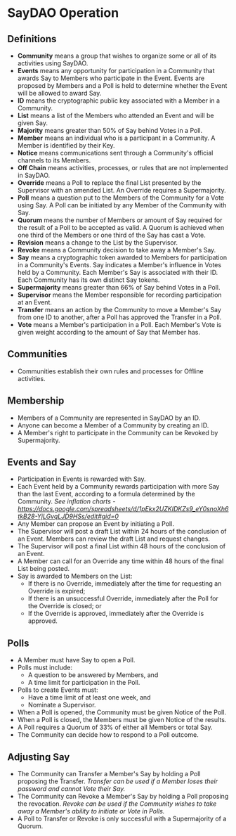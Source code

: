 # SayDAO Operation

## Definitions
- **Community** means a group that wishes to organize some or all of its activities using SayDAO.
- **Events** means any opportunity for participation in a Community that awards Say to Members who participate in the Event. Events are proposed by Members and a Poll is held to determine whether the Event will be allowed to award Say.
- **ID** means the cryptographic public key associated with a Member in a Community.
- **List** means a list of the Members who attended an Event and will be given Say.
- **Majority** means greater than 50% of Say behind Votes in a Poll.
- **Member** means an individual who is a participant in a Community. A Member is identified by their Key.
- **Notice** means communications sent through a Community's official channels to its Members.
- **Off Chain** means activities, processes, or rules that are not implemented in SayDAO.
- **Override** means a Poll to replace the final List presented by the Supervisor with an amended List. An Override requires a Supermajority.
- **Poll** means a question put to the Members of the Community for a Vote using Say. A Poll can be initiated by any Member of the Community with Say.
- **Quorum** means the number of Members or amount of Say required for the result of a Poll to be accepted as valid. A Quorum is achieved when one third of the Members or one third of the Say has cast a Vote.
- **Revision** means a change to the List by the Supervisor.
- **Revoke** means a Community decision to take away a Member's Say.  
- **Say** means a cryptographic token awarded to Members for participation in a Community's Events. Say indicates a Member's influence in Votes held by a Community. Each Member's Say is associated with their ID. Each Community has its own distinct Say tokens.
- **Supermajority** means greater than 66% of Say behind Votes in a Poll.
- **Supervisor** means the Member responsible for recording participation at an Event.
- **Transfer** means an action by the Community to move a Member's Say from one ID to another, after a Poll has approved the Transfer in a Poll.
- **Vote** means a Member's participation in a Poll. Each Member's Vote is given weight according to the amount of Say that Member has.


## Communities
- Communities establish their own rules and processes for Offline activities.

## Membership
- Members of a Community are represented in SayDAO by an ID.
- Anyone can become a Member of a Community by creating an ID.
- A Member's right to participate in the Community can be Revoked by Supermajority.

## Events and Say
- Participation in Events is rewarded with Say.
- Each Event held by a Community rewards participation with more Say than the last Event, according to a formula determined by the Community. *See inflation charts - https://docs.google.com/spreadsheets/d/1pEkx2UZKIDKZs9_eY0snoXh6tkB28-YjLGvqLJD9HSs/edit#gid=0*
- Any Member can propose an Event by initiating a Poll.
- The Supervisor will post a draft List within 24 hours of the conclusion of an Event. Members can review the draft List and request changes.
- The Supervisor will post a final List within 48 hours of the conclusion of an Event.
- A Member can call for an Override any time within 48 hours of the final List being posted.
- Say is awarded to Members on the List:
  - If there is no Override, immediately after the time for requesting an Override is expired;
  - If there is an unsuccessful Override, immediately after the Poll for the Override is closed; or
  - If the Override is approved, immediately after the Override is approved.

## Polls
- A Member must have Say to open a Poll.
- Polls must include:
  - A question to be answered by Members, and
  - A time limit for participation in the Poll.
- Polls to create Events must:
  - Have a time limit of at least one week, and
  - Nominate a Supervisor.
- When a Poll is opened, the Community must be given Notice of the Poll.
- When a Poll is closed, the Members must be given Notice of the results.
- A Poll requires a Quorum of 33% of either all Members or total Say.
- The Community can decide how to respond to a Poll outcome.

## Adjusting Say
- The Community can Transfer a Member's Say by holding a Poll proposing the Transfer. *Transfer can be used if a Member loses their password and cannot Vote their Say.*
- The Community can Revoke a Member's Say by holding a Poll proposing the revocation. *Revoke can be used if the Community wishes to take away a Member's ability to initiate or Vote in Polls.*
- A Poll to Transfer or Revoke is only successful with a Supermajority of a Quorum.
